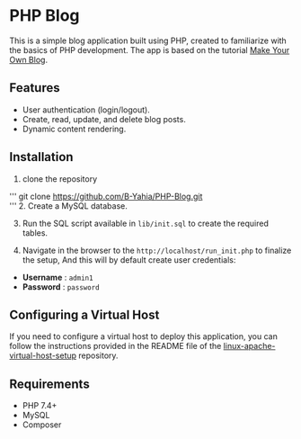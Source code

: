 # PHP Blog
This is a simple blog application built using PHP, created to familiarize with the basics of PHP development. The app is based on the tutorial [Make Your Own Blog](https://ilovephp.jondh.me.uk/en/tutorial/make-your-own-blog).

## Features
- User authentication (login/logout).
- Create, read, update, and delete blog posts.
- Dynamic content rendering.

## Installation 
1. clone the repository 

'''
git clone https://github.com/B-Yahia/PHP-Blog.git  
'''
2. Create a MySQL database.

3. Run the SQL script available in `lib/init.sql` to create the required tables.

4. Navigate in the browser to the `http://localhost/run_init.php` to finalize the setup, And this will by default create user credentials:
  - **Username** : `admin1`
  - **Password** : `password`


## Configuring a Virtual Host

If you need to configure a virtual host to deploy this application, you can follow the instructions provided in the README file of the [linux-apache-virtual-host-setup](https://github.com/B-Yahia/linux-apache-virtual-host-setup) repository.

## Requirements
  - PHP 7.4+
  - MySQL
  - Composer
